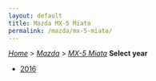 ```yaml
---
layout: default
title: Mazda MX-5 Miata
permalink: /mazda/mx-5-miata/
---
```

[*Home*](/) > [*Mazda*](/mazda/) > [*MX-5 Miata*](/mazda/mx-5-miata/)
**Select year**
- [2016](/mazda/mx-5-miata/2016/)
